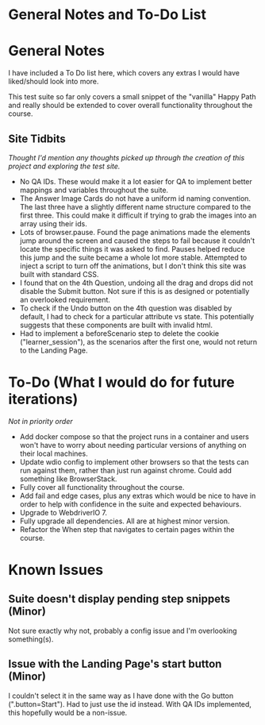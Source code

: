 # General Notes and To-Do List

# General Notes

I have included a To Do list here, which covers any extras I would have liked/should look into more.

This test suite so far only covers a small snippet of the "vanilla" Happy Path and really should be extended to cover overall functionality throughout the course.

## Site Tidbits

_Thought I'd mention any thoughts picked up through the creation of this project and exploring the test site._

- No QA IDs. These would make it a lot easier for QA to implement better mappings and variables throughout the suite.
- The Answer Image Cards do not have a uniform id naming convention. The last three have a slightly different name structure compared to the first three. This could make it difficult if trying to grab the images into an array using their ids.
- Lots of browser.pause. Found the page animations made the elements jump around the screen and caused the steps to fail because it couldn't locate the specific things it was asked to find. Pauses helped reduce this jump and the suite became a whole lot more stable. Attempted to inject a script to turn off the animations, but I don't think this site was built with standard CSS.
- I found that on the 4th Question, undoing all the drag and drops did not disable the Submit button. Not sure if this is as designed or potentially an overlooked requirement.
- To check if the Undo button on the 4th question was disabled by default, I had to check for a particular attribute vs state. This potentially suggests that these components are built with invalid html.
- Had to implement a beforeScenario step to delete the cookie ("learner_session"), as the scenarios after the first one, would not return to the Landing Page.

# To-Do (What I would do for future iterations)

_Not in priority order_

- Add docker compose so that the project runs in a container and users won't have to worry about needing particular versions of anything on their local machines.
- Update wdio config to implement other browsers so that the tests can run against them, rather than just run against chrome. Could add something like BrowserStack.
- Fully cover all functionality throughout the course.
- Add fail and edge cases, plus any extras which would be nice to have in order to help with confidence in the suite and expected behaviours.
- Upgrade to WebdriverIO 7.
- Fully upgrade all dependencies. All are at highest minor version.
- Refactor the When step that navigates to certain pages within the course.

# Known Issues

## Suite doesn't display pending step snippets (Minor)

Not sure exactly why not, probably a config issue and I'm overlooking something(s).

## Issue with the Landing Page's start button (Minor)

I couldn't select it in the same way as I have done with the Go button (".button=Start"). Had to just use the id instead. With QA IDs implemented, this hopefully would be a non-issue.
